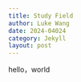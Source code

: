 ```yaml
---
title: Study Field
author: Luke Wang
date: 2024-04024
category: Jekyll
layout: post
---
```


hello，world
